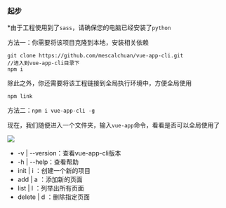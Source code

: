 ### 起步
*由于工程使用到了`sass`，请确保您的电脑已经安装了`python`

方法一：你需要将该项目克隆到本地，安装相关依赖
```
git clone https://github.com/mescalchuan/vue-app-cli.git
//进入到vue-app-cli目录下
npm i
```

除此之外，你还需要将该工程链接到全局执行环境中，方便全局使用
```
npm link
```

方法二：`npm i vue-app-cli -g`

现在，我们随便进入一个文件夹，输入`vue-app`命令，看看是否可以全局使用了

<!--![](https://upload-images.jianshu.io/upload_images/1495096-29a6e471537ccb32.png?imageMogr2/auto-orient/strip%7CimageView2/2/w/1240)-->

![](https://upload-images.jianshu.io/upload_images/1495096-4a2a1c5c4ca38817.png?imageMogr2/auto-orient/strip%7CimageView2/2/w/1240)

* -v | --version：查看vue-app-cli版本
* -h | --help：查看帮助
* init | i  <projectName>：创建一个新的项目
* add | a  <pageName>：添加新的页面
* list | l ：列举出所有页面
* delete | d <pageName>：删除指定页面